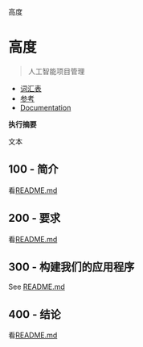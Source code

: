 高度

# 高度

> 人工智能项目管理

-   [词汇表](./GLOSSARY.md)
-   [参考](./REFERENCES.md)
-   [Documentation](./DOCUMENTATION.md)

**执行摘要**

文本

## 100 - 简介

看[README.md](./100/README.md)

## 200 - 要求

看[README.md](./200/README.md)

## 300 - 构建我们的应用程序

See [README.md](./300/README.md)

## 400 - 结论

看[README.md](./400/README.md)
